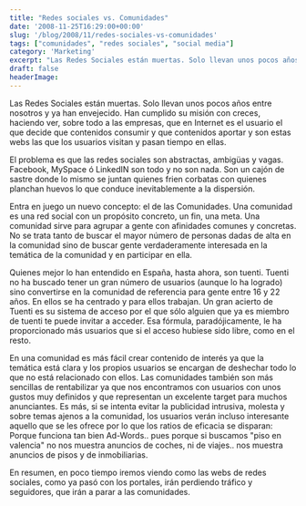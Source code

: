 ```yaml
---
title: "Redes sociales vs. Comunidades"
date: '2008-11-25T16:29:00+00:00'
slug: '/blog/2008/11/redes-sociales-vs-comunidades'
tags: ["comunidades", "redes sociales", "social media"]
category: 'Marketing'
excerpt: "Las Redes Sociales están muertas. Solo llevan unos pocos años entre nosotros y ya han envejecido. Han cumplido su misión con creces, haciendo ver, sobre todo a las empresas, que en Internet es el usuar..."
draft: false
headerImage: 
---
```

Las Redes Sociales están muertas. Solo llevan unos pocos años entre nosotros y ya han envejecido. Han cumplido su misión con creces, haciendo ver, sobre todo a las empresas, que en Internet es el usuario el que decide que contenidos consumir y que contenidos aportar y son estas webs las que los usuarios visitan y pasan tiempo en ellas.

El problema es que las redes sociales son abstractas, ambigüas y vagas. Facebook, MySpace ó LinkedIN son todo y no son nada. Son un cajón de sastre donde lo mismo se juntan quienes frien corbatas con quienes planchan huevos lo que conduce inevitablemente a la dispersión.

Entra en juego un nuevo concepto: el de las Comunidades. Una comunidad es una red social con un propósito concreto, un fin, una meta. Una comunidad sirve para agrupar a gente con afinidades comunes y concretas. No se trata tanto de buscar el mayor número de personas dadas de alta en la comunidad sino de buscar gente verdaderamente interesada en la temática de la comunidad y en participar en ella.

Quienes mejor lo han entendido en España, hasta ahora, son tuenti. Tuenti no ha buscado tener un gran número de usuarios (aunque lo ha logrado) sino convertirse en la comunidad de referencia para gente entre 16 y 22 años. En ellos se ha centrado y para ellos trabajan. Un gran acierto de Tuenti es su sistema de acceso por el que sólo alguien que ya es miembro de tuenti te puede invitar a acceder. Esa fórmula, paradójicamente, le ha proporcionado más usuarios que si el acceso hubiese sido libre, como en el resto.

En una comunidad es más fácil crear contenido de interés ya que la temática está clara y los propios usuarios se encargan de deshechar todo lo que no está relacionado con ellos. Las comunidades también son más sencillas de rentabilizar ya que nos encontramos con usuarios con unos gustos muy definidos y que representan un excelente target para muchos anunciantes. Es más, si se intenta evitar la publicidad intrusiva, molesta y sobre temas ajenos a la comunidad, los usuarios verán incluso interesante aquello que se les ofrece por lo que los ratios de eficacia se disparan: Porque funciona tan bien Ad-Words.. pues porque si buscamos "piso en valencia" no nos muestra anuncios de coches, ni de viajes.. nos muestra anuncios de pisos y de inmobiliarias.

En resumen, en poco tiempo iremos viendo como las webs de redes sociales, como ya pasó con los portales, irán perdiendo tráfico y seguidores, que irán a parar a las comunidades.

